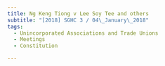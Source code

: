 ```yaml
---
title: Ng Keng Tiong v Lee Soy Tee and others 
subtitle: "[2018] SGHC 3 / 04\_January\_2018"
tags:
  - Unincorporated Associations and Trade Unions
  - Meetings
  - Constitution

---
```


